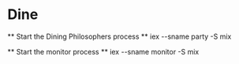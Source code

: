 Dine
====

** Start the Dining Philosophers process **
iex --sname party -S mix

** Start the monitor process **
iex --sname monitor -S mix